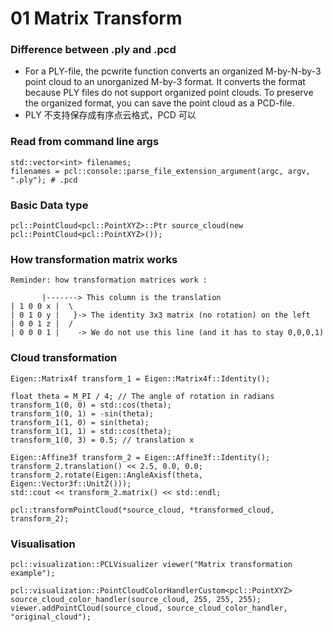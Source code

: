 # 01 Matrix Transform 

### Difference between .ply and .pcd

- For a PLY-file, the pcwrite function converts an organized M-by-N-by-3 point cloud to an unorganized M-by-3 format. It converts the format because PLY files do not support organized point clouds. To preserve the organized format, you can save the point cloud as a PCD-file.
- PLY 不支持保存成有序点云格式，PCD 可以

### Read from command line args

    std::vector<int> filenames;
    filenames = pcl::console::parse_file_extension_argument(argc, argv, ".ply"); # .pcd

### Basic Data type

    pcl::PointCloud<pcl::PointXYZ>::Ptr source_cloud(new pcl::PointCloud<pcl::PointXYZ>());


### How transformation matrix works 

    Reminder: how transformation matrices work :

           |-------> This column is the translation
    | 1 0 0 x |  \
    | 0 1 0 y |   }-> The identity 3x3 matrix (no rotation) on the left
    | 0 0 1 z |  /
    | 0 0 0 1 |    -> We do not use this line (and it has to stay 0,0,0,1)


### Cloud transformation 

    Eigen::Matrix4f transform_1 = Eigen::Matrix4f::Identity();

    float theta = M_PI / 4; // The angle of rotation in radians
    transform_1(0, 0) = std::cos(theta);
    transform_1(0, 1) = -sin(theta);
    transform_1(1, 0) = sin(theta);
    transform_1(1, 1) = std::cos(theta);
    transform_1(0, 3) = 0.5; // translation x 

    Eigen::Affine3f transform_2 = Eigen::Affine3f::Identity();
    transform_2.translation() << 2.5, 0.0, 0.0;
    transform_2.rotate(Eigen::AngleAxisf(theta, Eigen::Vector3f::UnitZ()));
    std::cout << transform_2.matrix() << std::endl;

    pcl::transformPointCloud(*source_cloud, *transformed_cloud, transform_2);

### Visualisation


    pcl::visualization::PCLVisualizer viewer("Matrix transformation example");

    pcl::visualization::PointCloudColorHandlerCustom<pcl::PointXYZ> source_cloud_color_handler(source_cloud, 255, 255, 255);
    viewer.addPointCloud(source_cloud, source_cloud_color_handler, "original_cloud");
